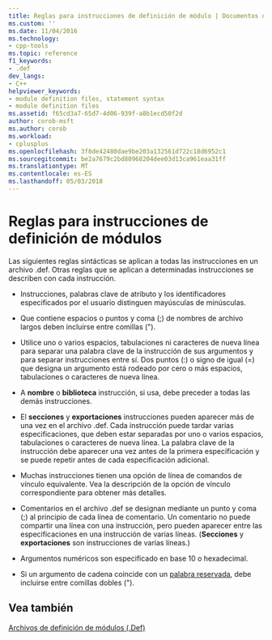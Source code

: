 ```yaml
---
title: Reglas para instrucciones de definición de módulo | Documentos de Microsoft
ms.custom: ''
ms.date: 11/04/2016
ms.technology:
- cpp-tools
ms.topic: reference
f1_keywords:
- .def
dev_langs:
- C++
helpviewer_keywords:
- module definition files, statement syntax
- module definition files
ms.assetid: f65cd3a7-65d7-4d06-939f-a8b1ecd50f2d
author: corob-msft
ms.author: corob
ms.workload:
- cplusplus
ms.openlocfilehash: 3f8de42480dae9be203a132561d722c18d6952c1
ms.sourcegitcommit: be2a7679c2bd80968204dee03d13ca961eaa31ff
ms.translationtype: MT
ms.contentlocale: es-ES
ms.lasthandoff: 05/03/2018
---
```

# <a name="rules-for-module-definition-statements"></a>Reglas para instrucciones de definición de módulos
Las siguientes reglas sintácticas se aplican a todas las instrucciones en un archivo .def. Otras reglas que se aplican a determinadas instrucciones se describen con cada instrucción.  
  
-   Instrucciones, palabras clave de atributo y los identificadores especificados por el usuario distinguen mayúsculas de minúsculas.  
  
-   Que contiene espacios o puntos y coma (;) de nombres de archivo largos deben incluirse entre comillas (").  
  
-   Utilice uno o varios espacios, tabulaciones ni caracteres de nueva línea para separar una palabra clave de la instrucción de sus argumentos y para separar instrucciones entre sí. Dos puntos (:) o signo de igual (=) que designa un argumento está rodeado por cero o más espacios, tabulaciones o caracteres de nueva línea.  
  
-   A **nombre** o **biblioteca** instrucción, si usa, debe preceder a todas las demás instrucciones.  
  
-   El **secciones** y **exportaciones** instrucciones pueden aparecer más de una vez en el archivo .def. Cada instrucción puede tardar varias especificaciones, que deben estar separadas por uno o varios espacios, tabulaciones o caracteres de nueva línea. La palabra clave de la instrucción debe aparecer una vez antes de la primera especificación y se puede repetir antes de cada especificación adicional.  
  
-   Muchas instrucciones tienen una opción de línea de comandos de vínculo equivalente. Vea la descripción de la opción de vínculo correspondiente para obtener más detalles.  
  
-   Comentarios en el archivo .def se designan mediante un punto y coma (;) al principio de cada línea de comentario. Un comentario no puede compartir una línea con una instrucción, pero pueden aparecer entre las especificaciones en una instrucción de varias líneas. (**Secciones** y **exportaciones** son instrucciones de varias líneas.)  
  
-   Argumentos numéricos son especificado en base 10 o hexadecimal.  
  
-   Si un argumento de cadena coincide con un [palabra reservada](../../build/reference/reserved-words.md), debe incluirse entre comillas dobles (").  
  
## <a name="see-also"></a>Vea también  
 [Archivos de definición de módulos (.Def)](../../build/reference/module-definition-dot-def-files.md)  